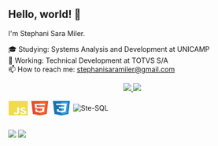 ## Hello, world! 👋

I'm Stephani Sara Miler. <br>

🎓 Studying: Systems Analysis and Development at UNICAMP <br>
💼 Working: Technical Development at TOTVS S/A <br>
📫 How to reach me: stephanisaramiler@gmail.com <br>

<div align="center">
  <a href="https://github.com/StephaniMiler">
    <!-- Estatísticas do GitHub -->
<img height="180em" src="https://github-readme-stats.vercel.app/api?username=StephaniMiler&count_private=true&show_icons=true&theme=dracula&include_all_commits=true&cache_seconds=86400&token=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"/>

<img height="180em" src="https://github-readme-stats.vercel.app/api/top-langs/?username=StephaniMiler&layout=compact&theme=dracula&cache_seconds=86400&token=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"/>

  </a>
</div>

<div style="display: inline_block"><br>
  <img align="center" alt="Ste-Js" height="30" width="40" src="https://raw.githubusercontent.com/devicons/devicon/master/icons/javascript/javascript-plain.svg">
  <img align="center" alt="Ste-HTML" height="30" width="40" src="https://raw.githubusercontent.com/devicons/devicon/master/icons/html5/html5-original.svg">
  <img align="center" alt="Ste-CSS" height="30" width="40" src="https://raw.githubusercontent.com/devicons/devicon/master/icons/css3/css3-original.svg">
  <img align="center" alt="Ste-SQL" height="30" width="40" src="https://cdn.jsdelivr.net/gh/devicons/devicon/icons/mysql/mysql-original-wordmark.svg">
</div>
  
##

<div> 
  <a href="mailto:stephanisaramiler@gmail.com"><img src="https://img.shields.io/badge/-Gmail-%23333?style=for-the-badge&logo=gmail&logoColor=white" target="_blank"></a>
  <a href="https://www.linkedin.com/in/stephanisaramiler/" target="_blank"><img src="https://img.shields.io/badge/-LinkedIn-%230077B5?style=for-the-badge&logo=linkedin&logoColor=white" target="_blank"></a>   
</div>
